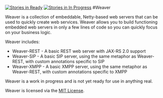[![Stories in Ready](https://badge.waffle.io/zoomulus/weaver.png?label=ready&title=Ready)](https://waffle.io/zoomulus/weaver)
[![Stories in In Progress](https://badge.waffle.io/zoomulus/weaver.png?label=in%20progress&title=In%20Progress)](https://waffle.io/zoomulus/weaver)
#Weaver

Weaver is a collection of embeddable, Netty-based web servers that can be used to quickly create web services.  Weaver allows you to build functioning embedded web servers in only a few lines of code so you can quickly focus on your business logic.

Weaver includes:

* Weaver-REST - A basic REST web server with JAX-RS 2.0 support
* Weaver-SIP - A basic SIP server, using the same metaphor as Weaver-REST, with custom annotations specific to SIP
* Weaver-XMPP - A basic XMPP server, using the same metaphor as Weaver-REST, with custom annotations specific to XMPP

Weaver is a work in progress and is not yet ready for use in anything real.

Weaver is licensed via the [MIT License](http://opensource.org/licenses/MIT).
